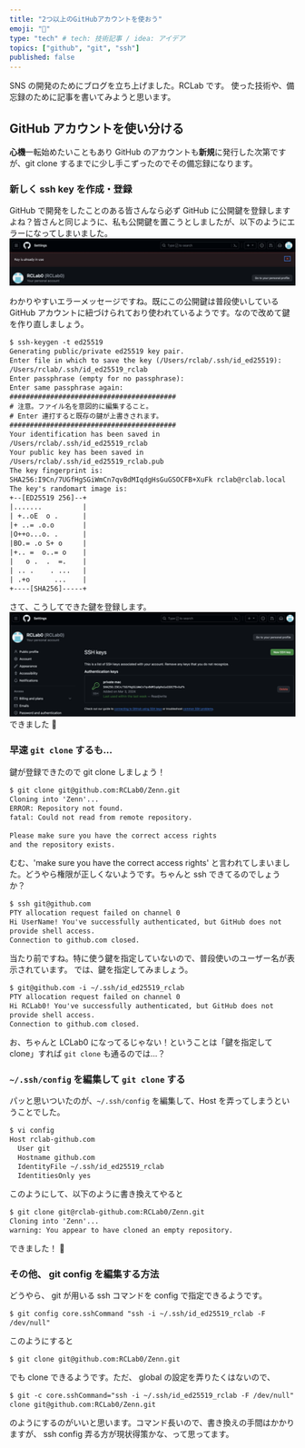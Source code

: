 ```yaml
---
title: "2つ以上のGitHubアカウントを使おう"
emoji: "👀"
type: "tech" # tech: 技術記事 / idea: アイデア
topics: ["github", "git", "ssh"]
published: false
---
```


SNS の開発のためにブログを立ち上げました。RCLab です。
使った技術や、備忘録のために記事を書いてみようと思います。

## GitHub アカウントを使い分ける
**心機**一転始めたいこともあり GitHub のアカウントも**新規**に発行した次第ですが、git clone するまでに少し手こずったのでその備忘録になります。

### 新しく ssh key を作成・登録
GitHub で開発をしたことのある皆さんなら必ず GitHub に公開鍵を登録しますよね？皆さんと同じように、私も公開鍵を置こうとしましたが、以下のようにエラーになってしまいました。
![](/images/multiple_git_account/key_is_already_in_use.png)

わかりやすいエラーメッセージですね。既にこの公開鍵は普段使いしている GitHub アカウントに紐づけられており使われているようです。なので改めて鍵を作り直しましょう。
```shell
$ ssh-keygen -t ed25519
Generating public/private ed25519 key pair.
Enter file in which to save the key (/Users/rclab/.ssh/id_ed25519): /Users/rclab/.ssh/id_ed25519_rclab
Enter passphrase (empty for no passphrase):
Enter same passphrase again:
#########################################
# 注意。ファイル名を意図的に編集すること。    
# Enter 連打すると既存の鍵が上書きされます。
#########################################
Your identification has been saved in /Users/rclab/.ssh/id_ed25519_rclab
Your public key has been saved in /Users/rclab/.ssh/id_ed25519_rclab.pub
The key fingerprint is:
SHA256:I9Cn/7UGfHgSGiWmCn7qvBdMIqdgHsGuGSOCFB+XuFk rclab@rclab.local
The key's randomart image is:
+--[ED25519 256]--+
|.......          |
| +..oE  o .      |
|+ ..= .o.o       |
|O++o...o. .      |
|BO.= .o S+ o     |
|+.. =  o..= o    |
|   o .  .  =.    |
| .. .    . ...   |
| .+o      ...    |
+----[SHA256]-----+
```
さて、こうしてできた鍵を登録します。
![](/images/multiple_git_account/registered_key.png)
できました 🎉

### 早速 `git clone` するも...
鍵が登録できたので git clone しましょう！
```shell
$ git clone git@github.com:RCLab0/Zenn.git
Cloning into 'Zenn'...
ERROR: Repository not found.
fatal: Could not read from remote repository.

Please make sure you have the correct access rights
and the repository exists.
```
むむ、'make sure you have the correct access rights' と言われてしまいました。どうやら権限が正しくないようです。ちゃんと ssh できてるのでしょうか？
```shell
$ ssh git@github.com
PTY allocation request failed on channel 0
Hi UserName! You've successfully authenticated, but GitHub does not provide shell access.
Connection to github.com closed.
```
当たり前ですね。特に使う鍵を指定していないので、普段使いのユーザー名が表示されています。
では、鍵を指定してみましょう。
```shell
$ git@github.com -i ~/.ssh/id_ed25519_rclab
PTY allocation request failed on channel 0
Hi RCLab0! You've successfully authenticated, but GitHub does not provide shell access.
Connection to github.com closed.
```
お、ちゃんと LCLab0 になってるじゃない！ということは「鍵を指定して clone」すれば `git clone` も通るのでは...？

### `~/.ssh/config` を編集して `git clone` する
パッと思いついたのが、`~/.ssh/config` を編集して、Host を弄ってしまうということでした。
```shell:~/.ssh/config
$ vi config
Host rclab-github.com
  User git
  Hostname github.com
  IdentityFile ~/.ssh/id_ed25519_rclab
  IdentitiesOnly yes
```
このようにして、以下のように書き換えてやると
```shell
$ git clone git@rclab-github.com:RCLab0/Zenn.git
Cloning into 'Zenn'...
warning: You appear to have cloned an empty repository.
```
できました！ 🎉

### その他、 git config を編集する方法
どうやら、 git が用いる ssh コマンドを config で指定できるようです。
```shell
$ git config core.sshCommand "ssh -i ~/.ssh/id_ed25519_rclab -F /dev/null"
```
このようにすると
```shell
$ git clone git@github.com:RCLab0/Zenn.git
```
でも clone できるようです。ただ、 global の設定を弄りたくはないので、
```shell
$ git -c core.sshCommand="ssh -i ~/.ssh/id_ed25519_rclab -F /dev/null" clone git@github.com:RCLab0/Zenn.git
```
のようにするのがいいと思います。コマンド長いので、書き換えの手間はかかりますが、 ssh config 弄る方が現状得策かな、って思ってます。